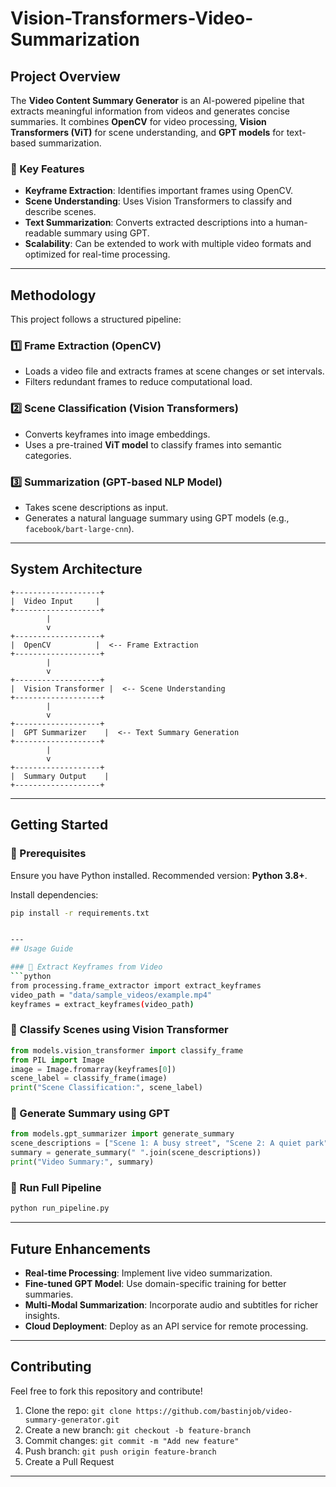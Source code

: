# Vision-Transformers-Video-Summarization


##  Project Overview
The **Video Content Summary Generator** is an AI-powered pipeline that extracts meaningful information from videos and generates concise summaries. It combines **OpenCV** for video processing, **Vision Transformers (ViT)** for scene understanding, and **GPT models** for text-based summarization.

### 🔹 Key Features
- **Keyframe Extraction**: Identifies important frames using OpenCV.
- **Scene Understanding**: Uses Vision Transformers to classify and describe scenes.
- **Text Summarization**: Converts extracted descriptions into a human-readable summary using GPT.
- **Scalability**: Can be extended to work with multiple video formats and optimized for real-time processing.

---
##  Methodology
This project follows a structured pipeline:

### 1️⃣ **Frame Extraction** (OpenCV)
- Loads a video file and extracts frames at scene changes or set intervals.
- Filters redundant frames to reduce computational load.

### 2️⃣ **Scene Classification** (Vision Transformers)
- Converts keyframes into image embeddings.
- Uses a pre-trained **ViT model** to classify frames into semantic categories.

### 3️⃣ **Summarization** (GPT-based NLP Model)
- Takes scene descriptions as input.
- Generates a natural language summary using GPT models (e.g., `facebook/bart-large-cnn`).

---
##  System Architecture
```
+-------------------+
|  Video Input     |
+-------------------+
        |
        v
+-------------------+
|  OpenCV          |  <-- Frame Extraction
+-------------------+
        |
        v
+-------------------+
|  Vision Transformer |  <-- Scene Understanding
+-------------------+
        |
        v
+-------------------+
|  GPT Summarizer    |  <-- Text Summary Generation
+-------------------+
        |
        v
+-------------------+
|  Summary Output    |
+-------------------+
```

---
##  Getting Started

### 🔧 Prerequisites
Ensure you have Python installed. Recommended version: **Python 3.8+**.

Install dependencies:
```bash
pip install -r requirements.txt


---
## Usage Guide

### 🔹 Extract Keyframes from Video
```python
from processing.frame_extractor import extract_keyframes
video_path = "data/sample_videos/example.mp4"
keyframes = extract_keyframes(video_path)
```

### 🔹 Classify Scenes using Vision Transformer
```python
from models.vision_transformer import classify_frame
from PIL import Image
image = Image.fromarray(keyframes[0])
scene_label = classify_frame(image)
print("Scene Classification:", scene_label)
```

### 🔹 Generate Summary using GPT
```python
from models.gpt_summarizer import generate_summary
scene_descriptions = ["Scene 1: A busy street", "Scene 2: A quiet park"]
summary = generate_summary(" ".join(scene_descriptions))
print("Video Summary:", summary)
```

### 🔹 Run Full Pipeline
```bash
python run_pipeline.py
```

---
## Future Enhancements
- **Real-time Processing**: Implement live video summarization.
- **Fine-tuned GPT Model**: Use domain-specific training for better summaries.
- **Multi-Modal Summarization**: Incorporate audio and subtitles for richer insights.
- **Cloud Deployment**: Deploy as an API service for remote processing.

---
## Contributing
Feel free to fork this repository and contribute!
1. Clone the repo: `git clone https://github.com/bastinjob/video-summary-generator.git`
2. Create a new branch: `git checkout -b feature-branch`
3. Commit changes: `git commit -m "Add new feature"`
4. Push branch: `git push origin feature-branch`
5. Create a Pull Request

---


